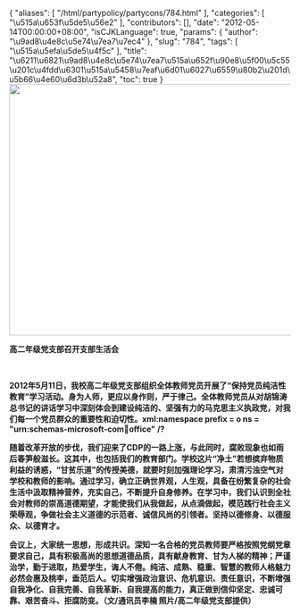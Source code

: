 {
    "aliases": [
        "/html/partypolicy/partycons/784.html"
    ],
    "categories": [
        "\u515a\u653f\u5de5\u56e2"
    ],
    "contributors": [],
    "date": "2012-05-14T00:00:00+08:00",
    "isCJKLanguage": true,
    "params": {
        "author": "\u9ad8\u4e8c\u5e74\u7ea7\u7ec4"
    },
    "slug": "784",
    "tags": [
        "\u515a\u5efa\u5de5\u4f5c"
    ],
    "title": "\u6211\u6821\u9ad8\u4e8c\u5e74\u7ea7\u515a\u652f\u90e8\u5f00\u5c55\u201c\u4fdd\u6301\u515a\u5458\u7eaf\u6d01\u6027\u6559\u80b2\u201d\u5b66\u4e60\u6d3b\u52a8",
    "toc": true
}
**<img
    src="https://cdn.tfls.online/mirror/full/07adc7e098f9cba4255e179f36b0bfb558a0b786.jpg"
    style="display:block;margin-left:auto;margin-right:auto;"
    decoding="async"
    fetchpriority="auto"
    loading="lazy"
    height="450"
    width="600"
/>**

**高二年级党支部召开支部生活会**

 

**2012年5月11日，我校高二年级党支部组织全体教师党员开展了“保持党员纯洁性教育”学习活动。身为人师，更应以身作则，严于律己。全体教师党员从对胡锦涛总书记的讲话学习中深刻体会到建设纯洁的、坚强有力的马克思主义执政党，对我们每一个党员群众的重要性和迫切性。xml:namespace prefix = o ns = "urn:schemas-microsoft-com:office:office" /?**

**随着改革开放的步伐，我们迎来了CDP的一路上涨，与此同时，腐败现象也如雨后春笋般滋长。这其中，也包括我们的教育部门。学校这片“净土”若想摈弃物质利益的诱惑，“甘贫乐道”的传授美德，就要时刻加强理论学习，肃清污浊空气对学校和教师的影响。通过学习，确立正确世界观，人生观，具备在纷繁复杂的社会生活中汲取精神营养，充实自己，不断提升自身修养。在学习中，我们认识到全社会对教师的崇高道德期望，才能使我们从我做起，从点滴做起，模范践行社会主义荣辱观，争做社会主义道德的示范者、诚信风尚的引领者。坚持以德修身、以德服众、以德育才。** 

**会议上，大家统一思想，形成共识。深知一名合格的党员教师要严格按照党纲党章要求自己，具有积极高尚的思想道德品质，具有献身教育、甘为人梯的精神；严谨治学，勤于进取，热爱学生，诲人不倦。纯洁、成熟、稳重、智慧的教师人格魅力必然会惠及桃李，垂范后人。切实增强政治意识、危机意识、责任意识，不断增强自我净化、自我完善、自我革新、自我提高的能力，真正做到信仰坚定、忠诚可靠、艰苦奋斗、拒腐防变。（文/通讯员李楠 照片/高二年级党支部提供）**

